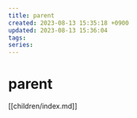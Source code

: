 ```yaml
---
title: parent
created: 2023-08-13 15:35:18 +0900
updated: 2023-08-13 15:36:04
tags: 
series: 
---
```


# parent

[[children/index.md]]
